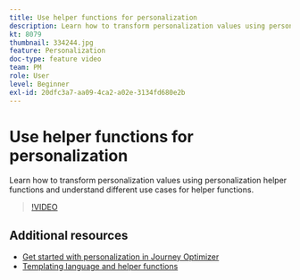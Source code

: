```yaml
---
title: Use helper functions for personalization
description: Learn how to transform personalization values using personalization helper functions and understand different use cases for helper functions.
kt: 8079
thumbnail: 334244.jpg
feature: Personalization
doc-type: feature video
team: PM
role: User
level: Beginner
exl-id: 20dfc3a7-aa09-4ca2-a02e-3134fd680e2b
---
```

# Use helper functions for personalization

Learn how to transform personalization values using personalization helper functions and understand different use cases for helper functions.

>[!VIDEO](https://video.tv.adobe.com/v/334244?quality=12)

## Additional resources

* [Get started with personalization in Journey Optimizer](https://experienceleague.adobe.com/docs/journey-optimizer/using/personalization/personalize.html)
* [Templating language and helper functions](https://experienceleague.adobe.com/docs/journey-optimizer/using/personalization/functions/functions.html)
